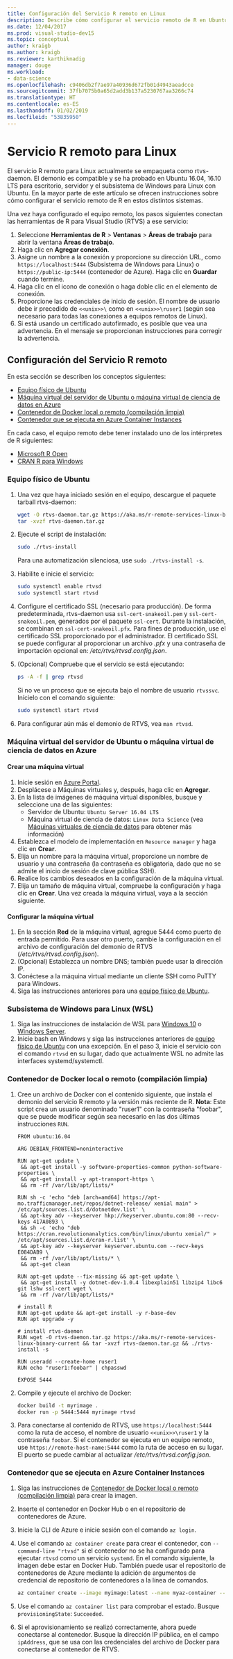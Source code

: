 ```yaml
---
title: Configuración del Servicio R remoto en Linux
description: Describe cómo configurar el servicio remoto de R en Ubuntu y el subsistema de Windows para Linux.
ms.date: 12/04/2017
ms.prod: visual-studio-dev15
ms.topic: conceptual
author: kraigb
ms.author: kraigb
ms.reviewer: karthiknadig
manager: douge
ms.workload:
- data-science
ms.openlocfilehash: c9406db2f7ae97a40936d672fb01d4943aeadcce
ms.sourcegitcommit: 37fb7075b0a65d2add3b137a5230767aa3266c74
ms.translationtype: HT
ms.contentlocale: es-ES
ms.lasthandoff: 01/02/2019
ms.locfileid: "53835950"
---
```

# <a name="remote-r-service-for-linux"></a>Servicio R remoto para Linux

El servicio R remoto para Linux actualmente se empaqueta como rtvs-daemon. El demonio es compatible y se ha probado en Ubuntu 16.04, 16.10 LTS para escritorio, servidor y el subsistema de Windows para Linux con Ubuntu. En la mayor parte de este artículo se ofrecen instrucciones sobre cómo configurar el servicio remoto de R en estos distintos sistemas.

Una vez haya configurado el equipo remoto, los pasos siguientes conectan las herramientas de R para Visual Studio (RTVS) a ese servicio:

1. Seleccione **Herramientas de R** > **Ventanas** > **Áreas de trabajo** para abrir la ventana **Áreas de trabajo**.
1. Haga clic en **Agregar conexión**.
1. Asigne un nombre a la conexión y proporcione su dirección URL, como `https://localhost:5444` (Subsistema de Windows para Linux) o `https://public-ip:5444` (contenedor de Azure). Haga clic en **Guardar** cuando termine.
1. Haga clic en el icono de conexión o haga doble clic en el elemento de conexión.
1. Proporcione las credenciales de inicio de sesión. El nombre de usuario debe ir precedido de `<<unix>>\` como en `<<unix>>\ruser1` (según sea necesario para todas las conexiones a equipos remotos de Linux).
1. Si está usando un certificado autofirmado, es posible que vea una advertencia. En el mensaje se proporcionan instrucciones para corregir la advertencia.

## <a name="set-up-remote-r-service"></a>Configuración del Servicio R remoto

En esta sección se describen los conceptos siguientes:

- [Equipo físico de Ubuntu](#physical-ubuntu-computer)
- [Máquina virtual del servidor de Ubuntu o máquina virtual de ciencia de datos en Azure](#ubuntu-server-vm-or-data-science-vm-on-azure)
- [Contenedor de Docker local o remoto (compilación limpia)](#local-or-remote-docker-container-clean-build)
- [Contenedor que se ejecuta en Azure Container Instances](#container-running-on-azure-container-instances)

En cada caso, el equipo remoto debe tener instalado uno de los intérpretes de R siguientes:

- [Microsoft R Open](https://mran.microsoft.com/open/)
- [CRAN R para Windows](https://cran.r-project.org/bin/linux/ubuntu/)

### <a name="physical-ubuntu-computer"></a>Equipo físico de Ubuntu

1. Una vez que haya iniciado sesión en el equipo, descargue el paquete tarball rtvs-daemon:

    ```bash
    wget -O rtvs-daemon.tar.gz https://aka.ms/r-remote-services-linux-binary-current
    tar -xvzf rtvs-daemon.tar.gz
    ```

1. Ejecute el script de instalación:

    ```bash
    sudo ./rtvs-install
    ```

    Para una automatización silenciosa, use `sudo ./rtvs-install -s`.

1. Habilite e inicie el servicio:

    ```bash
    sudo systemctl enable rtvsd
    sudo systemctl start rtvsd
    ```

1. Configure el certificado SSL (necesario para producción). De forma predeterminada, rtvs-daemon usa `ssl-cert-snakeoil.pem` y `ssl-cert-snakeoil.pem`, generados por el paquete `ssl-cert`. Durante la instalación, se combinan en `ssl-cert-snakeoil.pfx`. Para fines de producción, use el certificado SSL proporcionado por el administrador. El certificado SSL se puede configurar al proporcionar un archivo *.pfx* y una contraseña de importación opcional en: */etc/rtvs/rtvsd.config.json*.

1. (Opcional) Compruebe que el servicio se está ejecutando:

    ```bash
    ps -A -f | grep rtvsd
    ```

    Si no ve un proceso que se ejecuta bajo el nombre de usuario `rtvssvc`. Inícielo con el comando siguiente:

    ```bash
    sudo systemctl start rtvsd
    ```

1. Para configurar aún más el demonio de RTVS, vea `man rtvsd`.

### <a name="ubuntu-server-vm-or-data-science-vm-on-azure"></a>Máquina virtual del servidor de Ubuntu o máquina virtual de ciencia de datos en Azure

#### <a name="create-a-vm"></a>Crear una máquina virtual

1. Inicie sesión en [Azure Portal](https://portal.azure.com).
1. Desplácese a Máquinas virtuales y, después, haga clic en **Agregar**.
1. En la lista de imágenes de máquina virtual disponibles, busque y seleccione una de las siguientes:
    - Servidor de Ubuntu: `Ubuntu Server 16.04 LTS`
    - Máquina virtual de ciencia de datos: `Linux Data Science` (vea [Máquinas virtuales de ciencia de datos](https://azure.microsoft.com/services/virtual-machines/data-science-virtual-machines/) para obtener más información)
1. Establezca el modelo de implementación en `Resource manager` y haga clic en **Crear**.
1. Elija un nombre para la máquina virtual, proporcione un nombre de usuario y una contraseña (la contraseña es obligatoria, dado que no se admite el inicio de sesión de clave pública SSH).
1. Realice los cambios deseados en la configuración de la máquina virtual.
1. Elija un tamaño de máquina virtual, compruebe la configuración y haga clic en **Crear**. Una vez creada la máquina virtual, vaya a la sección siguiente.

#### <a name="configure-the-vm"></a>Configurar la máquina virtual

1. En la sección **Red** de la máquina virtual, agregue 5444 como puerto de entrada permitido. Para usar otro puerto, cambie la configuración en el archivo de configuración del demonio de RTVS (*/etc/rtvs/rtvsd.config.json*).
1. (Opcional) Establezca un nombre DNS; también puede usar la dirección IP.
1. Conéctese a la máquina virtual mediante un cliente SSH como PuTTY para Windows.
1. Siga las instrucciones anteriores para una [equipo físico de Ubuntu](#physical-ubuntu-computer).

### <a name="windows-subsystem-for-linux-wsl"></a>Subsistema de Windows para Linux (WSL)

1. Siga las instrucciones de instalación de WSL para [Windows 10](/windows/wsl/install-win10#install-the-windows-subsystem-for-linux) o [Windows Server](/windows/wsl/install-on-server#enable-the-windows-subsystem-for-linux-wsl).
1. Inicie bash en Windows y siga las instrucciones anteriores de [equipo físico de Ubuntu](#physical-ubuntu-computer) con una excepción. En el paso 3, inicie el servicio con el comando `rtvsd` en su lugar, dado que actualmente WSL no admite las interfaces systemd/systemctl.

### <a name="local-or-remote-docker-container-clean-build"></a>Contenedor de Docker local o remoto (compilación limpia)

1. Cree un archivo de Docker con el contenido siguiente, que instala el demonio del servicio R remoto y la versión más reciente de R. **Nota**: Este script crea un usuario denominado "ruser1" con la contraseña "foobar", que se puede modificar según sea necesario en las dos últimas instrucciones `RUN`.

    ```docker
    FROM ubuntu:16.04

    ARG DEBIAN_FRONTEND=noninteractive

    RUN apt-get update \
     && apt-get install -y software-properties-common python-software-properties \
     && apt-get install -y apt-transport-https \
     && rm -rf /var/lib/apt/lists/*

    RUN sh -c 'echo "deb [arch=amd64] https://apt-mo.trafficmanager.net/repos/dotnet-release/ xenial main" > /etc/apt/sources.list.d/dotnetdev.list' \
     && apt-key adv --keyserver hkp://keyserver.ubuntu.com:80 --recv-keys 417A0893 \
     && sh -c 'echo "deb https://cran.revolutionanalytics.com/bin/linux/ubuntu xenial/" > /etc/apt/sources.list.d/cran-r.list' \
     && apt-key adv --keyserver keyserver.ubuntu.com --recv-keys E084DAB9 \
     && rm -rf /var/lib/apt/lists/* \
     && apt-get clean

    RUN apt-get update --fix-missing && apt-get update \
     && apt-get install -y dotnet-dev-1.0.4 libexplain51 libzip4 libc6 git lshw ssl-cert wget \
     && rm -rf /var/lib/apt/lists/*

    # install R
    RUN apt-get update && apt-get install -y r-base-dev
    RUN apt upgrade -y

    # install rtvs-daemon
    RUN wget -O rtvs-daemon.tar.gz https://aka.ms/r-remote-services-linux-binary-current && tar -xvzf rtvs-daemon.tar.gz && ./rtvs-install -s

    RUN useradd --create-home ruser1
    RUN echo "ruser1:foobar" | chpasswd

    EXPOSE 5444
    ```

1. Compile y ejecute el archivo de Docker:

    ```bash
    docker build -t myrimage .
    docker run -p 5444:5444 myrimage rtvsd
    ```

1. Para conectarse al contenido de RTVS, use `https://localhost:5444` como la ruta de acceso, el nombre de usuario `<<unix>>\ruser1` y la contraseña `foobar`. Si el contenedor se ejecuta en un equipo remoto, use `https://remote-host-name:5444` como la ruta de acceso en su lugar. El puerto se puede cambiar al actualizar */etc/rtvs/rtvsd.config.json*.

### <a name="container-running-on-azure-container-instances"></a>Contenedor que se ejecuta en Azure Container Instances

1. Siga las instrucciones de [Contenedor de Docker local o remoto (compilación limpia)](#local-or-remote-docker-container-clean-build) para crear la imagen.
1. Inserte el contenedor en Docker Hub o en el repositorio de contenedores de Azure.
1. Inicie la CLI de Azure e inicie sesión con el comando `az login`.
1. Use el comando `az container create` para crear el contenedor, con `--command-line "rtvsd"` si el contenedor no se ha configurado para ejecutar `rtvsd` como un servicio `systemd`. En el comando siguiente, la imagen debe estar en Docker Hub. También puede usar el repositorio de contenedores de Azure mediante la adición de argumentos de credencial de repositorio de contenedores a la línea de comandos.

    ```bash
    az container create --image myimage:latest --name myaz-container --resource-group myaz-container-res --ip-address public --port 5444 --cpu 2 --memory 4 --command-line "rtvsd"
    ```
1. Use el comando `az container list` para comprobar el estado. Busque `provisioningState`: `Succeeded`.
1. Si el aprovisionamiento se realizó correctamente, ahora puede conectarse al contenedor. Busque la dirección IP pública, en el campo `ipAddress`, que se usa con las credenciales del archivo de Docker para conectarse al contenedor de RTVS.
